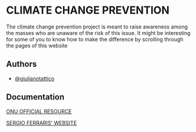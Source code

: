 
# CLIMATE CHANGE PREVENTION

The climate change prevention project is meant to raise awareness among the masses who are unaware of the risk of this issue.
It might be interesting for some of you to know how to make the difference by scrolling through the pages of this website


## Authors

- [@giulianotattico](https://github.com/giulianotattico)


## Documentation

[ONU OFFICIAL RESOURCE](https://www.un.org/en/)


[SERGIO FERRARIS' WEBSITE](https://www.sergioferraris.it/)




